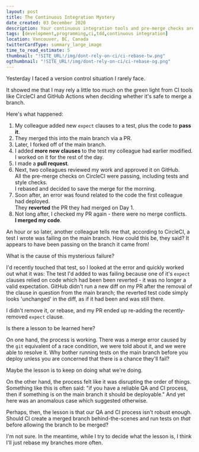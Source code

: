 ```yaml
---
layout: post
title: The Continuous Integration Mystery
date_created: 03 December 2020
description: Your continuous integration tools and pre-merge checks aren't always the best judges.
tags: [development,programming,ci,tdd,continuous integration]
location: Vancouver, BC, Canada
twitterCardType: summary_large_image
time_to_read_estimate: 5
thumbnail: "!SITE_URL!/img/dont-rely-on-ci/ci-rebase-tw.png"
ogthumbnail: "!SITE_URL!/img/dont-rely-on-ci/ci-rebase-og.png"
---
```


Yesterday I faced a version control situation I rarely face.

It showed me that I may rely a little too much on the green light from CI tools like CircleCI and GitHub Actions when deciding whether it's safe to merge a branch.

Here's what happened:

1. My colleague added new `expect` clauses to a test, plus the code to **pass it**.
2. They merged this into the main branch via a PR.
3. Later, I forked off of the main branch.
4. I added **more new clauses** to the test my colleague had earlier modified.<br />I worked on it for the rest of the day.
5. I made a **pull request**.
6. Next, two colleagues reviewed my work and approved it on GitHub.<br />All the pre-merge checks on CircleCI were passing, including tests and style checks.<br />I rebased and decided to save the merge for the morning.
7. Soon after, an error was found related to the code the first colleague had deployed.<br />They **reverted** the PR they had merged on Day 1.
8. Not long after, I checked my PR again - there were no merge conflicts.<br />**I merged my code**.

An hour or so later, another colleague tells me that, according to CircleCI, a test I wrote was failing on the main branch. How could this be, they said? It appears to have been passing on the branch it came from!

What is the cause of this mysterious failure?

I'd recently touched that test, so I looked at the error and quickly worked out what it was: The test I'd added to was failing because one of it's `expect` clauses relied on code which had been been reverted - it was no longer a valid expectation. GitHub didn't run a new diff on my PR after the removal of the clause in question from the main branch; the reverted test code simply looks 'unchanged' in the diff, as if it had been and was still there.

I didn't remove it, or rebase, and my PR ended up re-adding the recently-removed `expect` clause.

Is there a lesson to be learned here?

On one hand, the process is working. There was a merge error caused by the `git` equivalent of a race condition, we were told about it, and we were able to resolve it. Why bother running tests on the main branch before you deploy unless you are concerned that there is a chance they'll fail?

Maybe the lesson is to keep on doing what we're doing.

On the other hand, the process felt like it was disrupting the order of things. Something like this is often said: "if you have a reliable QA and CI process, then if something is on the main branch it should be deployable." And yet here was an anomalous case which suggested otherwise.

Perhaps, then, the lesson is that our QA and CI process isn't robust enough. Should CI create a merged branch behind-the-scenes and run tests on _that_ before allowing the branch to be merged?

I'm not sure. In the meantime, while I try to decide what the lesson is, I think I'll just rebase my branches more often.
